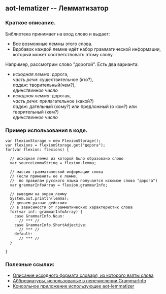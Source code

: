 ## aot-lematizer -- Лемматизатор

### Краткое описание.
Библиотека принимает на вход слово и выдает:
* Все возможные леммы этого слова.
* Вдобавок каждой лемме идёт набор грамматической информации,  
   который может соответствовать этому слову.  
   
Например, рассмотрим слово "дорогой". Есть два варианта:
* *исходная лемма*: дорога,  
  *часть речи*: существительное (кто?),  
  *падеж*: творительный(чем?),  
  *единственное число*
* *исходная лемма*: дорогая,  
  *часть речи*: прилагательное (какой?)  
  *падеж*: дательный (кому?) или предложный (о ком?) или творительный (кем?)  
  *единственное число*

### Пример использования в коде.

```
var flexionStorage = new FlexionStorage();
var flexions = flexionStorage.get("дорога");
for(var flexion: flexions) {

  // исходная лемма из которой было образовано слово
  var sourceLemmaString = flexion.lemma;

  // массив грамматической информации слова
  // (если применить ее к лемме, 
  //  по правилам русского языка получается искомое слово "дорога")
  var grammarInfoArray = flexion.grammarInfo;
  
  // выводим на экран лемму
  System.out.println(lemma);
  // делаем разные действия 
  // в зависимости от грамматических характеристик слова
  for(var inf: grammarInfoArray) {
    case GrammarInfo.Noun:
      // *** //
    case GrammarInfo.ShortAdjective:
      // *** //
    default: 
      // *** //
  }
  
}
```
   
 
### Полезные ссылки:
* [Описание исходного формата словаря, из которого взяты слова](http://phpmorphy.sourceforge.net/dokuwiki/manual-graminfo)  
* [Аббревиатуры, использованые в перечислении GrammarInfo](https://sourceforge.net/p/seman/svn/HEAD/tree/trunk/Docs/Morph_UNIX.txt)
* [Консольное приложение использующее aot-lemmatizer](https://github.com/demidko/aot-lematizer/blob/master/testapp/src/main/java/com/farpost/aot/testapp/TestApplication.java)
